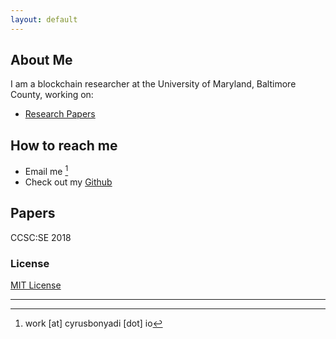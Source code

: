 ```yaml
---
layout: default
---
```


## About Me

I am a blockchain researcher at the University of Maryland, Baltimore County, working on:
+ [Research Papers](#papers)

## How to reach me
+ Email me [^1]
+ Check out my [Github](https://github.com/cbonyadi)

## <a name="papers">Papers

CCSC:SE 2018

### License

[MIT License](http://cbonyadi.github.io/LICENSE.txt)

---
[^1]: work \[at\] cyrusbonyadi \[dot\] io
